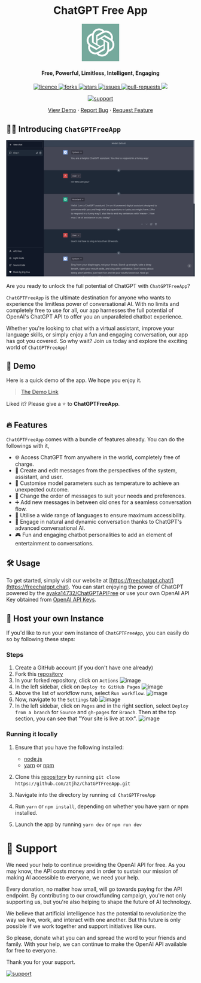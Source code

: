 <h1 align="center"><b>ChatGPT Free App</b></h1>

<p align="center">
<img src="public/apple-touch-icon.png" alt="chatgpt-free-app" width="100" />
</p>

<h4 align="center"><b>Free, Powerful, Limitless, Intelligent, Engaging</b></h4>

<p align="center">
<a href="https://github.com/ztjhz/ChatGPTFreeApp/blob/main/LICENSE" target="blank">
<img src="https://img.shields.io/github/license/ztjhz/ChatGPTFreeApp?style=flat-square" alt="licence" />
</a>
<a href="https://github.com/ztjhz/ChatGPTFreeApp/fork" target="blank">
<img src="https://img.shields.io/github/forks/ztjhz/ChatGPTFreeApp?style=flat-square" alt="forks"/>
</a>
<a href="https://github.com/ztjhz/ChatGPTFreeApp/stargazers" target="blank">
<img src="https://img.shields.io/github/stars/ztjhz/ChatGPTFreeApp?style=flat-square" alt="stars"/>
</a>
<a href="https://github.com/ztjhz/ChatGPTFreeApp/issues" target="blank">
<img src="https://img.shields.io/github/issues/ztjhz/ChatGPTFreeApp?style=flat-square" alt="issues"/>
</a>
<a href="https://github.com/ztjhz/ChatGPTFreeApp/pulls" target="blank">
<img src="https://img.shields.io/github/issues-pr/ztjhz/ChatGPTFreeApp?style=flat-square" alt="pull-requests"/>
</a>
<a href="https://twitter.com/intent/tweet?text=👋%20Check%20this%20amazing%20repo%20https://github.com/ztjhz/ChatGPTFreeApp,%20created%20by%20@nikushii_"><img src="https://img.shields.io/twitter/url?label=Share%20on%20Twitter&style=social&url=https%3A%2F%2Fgithub.com%ztjhz%2FChatGPTFreeApp"></a>
</p>
<p align="center">
    <a href="https://ko-fi.com/freechatgpt" target="_blank">
        <img src="https://ko-fi.com/img/githubbutton_sm.svg" alt="support" />
    </a>
</p>

<p align="center">
    <a href="https://freechatgpt.chat">View Demo</a>
    ·
    <a href="https://github.com/ztjhz/ChatGPTFreeApp/issues/new/choose">Report Bug</a>
    ·
    <a href="https://github.com/ztjhz/ChatGPTFreeApp/issues/new/choose">Request Feature</a>
</p>

## 👋🏻 Introducing `ChatGPTFreeApp`

<p align="center">
    <a href="https://freechatgpt.chat" target="_blank">
        <img src="public/landing.png" alt="landing" width=600 />
    </a>
</p>

Are you ready to unlock the full potential of ChatGPT with `ChatGPTFreeApp`?

`ChatGPTFreeApp` is the ultimate destination for anyone who wants to experience the limitless power of conversational AI. With no limits and completely free to use for all, our app harnesses the full potential of OpenAI's ChatGPT API to offer you an unparalleled chatbot experience.

Whether you're looking to chat with a virtual assistant, improve your language skills, or simply enjoy a fun and engaging conversation, our app has got you covered. So why wait? Join us today and explore the exciting world of `ChatGPTFreeApp`!

## 🚀 Demo

Here is a quick demo of the app. We hope you enjoy it.

> [The Demo Link](https://freechatgpt.chat)

Liked it? Please give a ⭐️ to **ChatGPTFreeApp**.

## 🔥 Features

`ChatGPTFreeApp` comes with a bundle of features already. You can do the followings with it,

- 🌐 Access ChatGPT from anywhere in the world, completely free of charge.
- 📝 Create and edit messages from the perspectives of the system, assistant, and user.
- 📝 Customise model parameters such as temperature to achieve an unexpected outcome.
- 🔀 Change the order of messages to suit your needs and preferences.
- ➕ Add new messages in between old ones for a seamless conversation flow.
- 💬 Utilise a wide range of languages to ensure maximum accessibility.
- 🤖 Engage in natural and dynamic conversation thanks to ChatGPT's advanced conversational AI.
- 🎮 Fun and engaging chatbot personalities to add an element of entertainment to conversations.

## 🛠️ Usage

To get started, simply visit our website at [https://freechatgpt.chat/](https://freechatgpt.chat). You can start enjoying the power of ChatGPT powered by the [ayaka14732/ChatGPTAPIFree](https://github.com/ayaka14732/ChatGPTAPIFree) or use your own OpenAI API Key obtained from [OpenAI API Keys](https://platform.openai.com/account/api-keys).

## 🛫 Host your own Instance

If you'd like to run your own instance of `ChatGPTFreeApp`, you can easily do so by following these steps:

### Steps

1. Create a GitHub account (if you don't have one already)
2. Fork this [repository](https://github.com/ztjhz/ChatGPTFreeApp)
3. In your forked repository, click on `Actions`
   ![image](https://user-images.githubusercontent.com/59118459/223751928-cf2b91b9-4663-4a36-97de-5eb751b32c7e.png)
4. In the left sidebar, click on `Deploy to GitHub Pages`
   ![image](https://user-images.githubusercontent.com/59118459/223752459-183ec23f-72f5-436e-a088-e3386492b8cb.png)
5. Above the list of workflow runs, select `Run workflow`.
   ![image](https://user-images.githubusercontent.com/59118459/223753340-1270e038-d213-4d6f-938c-66a30dad7c88.png)
6. Now, navigate to the `Settings` tab
   ![image](https://user-images.githubusercontent.com/59118459/223753577-9b6f8266-26e8-471b-8f45-a1a02fbab232.png)
7. In the left sidebar, click on `Pages` and in the right section, select `Deploy from a branch` for `Source` and `gh-pages` for `Branch`. Then at the top section, you can see that "Your site is live at `XXX`".
   ![image](https://user-images.githubusercontent.com/59118459/223753724-89f6452e-a441-48b8-8665-7a5e515d2a57.png)

### Running it locally

1. Ensure that you have the following installed:

   - [node.js](https://nodejs.org/en/)
   - [yarn](https://yarnpkg.com/) or [npm](https://www.npmjs.com/)

2. Clone this [repository](https://github.com/ztjhz/ChatGPTFreeApp) by running `git clone https://github.com/ztjhz/ChatGPTFreeApp.git`
3. Navigate into the directory by running `cd ChatGPTFreeApp`
4. Run `yarn` or `npm install`, depending on whether you have yarn or npm installed.
5. Launch the app by running `yarn dev` or `npm run dev`

# 🙏 Support

We need your help to continue providing the OpenAI API for free. As you may know, the API costs money and in order to sustain our mission of making AI accessible to everyone, we need your help.

Every donation, no matter how small, will go towards paying for the API endpoint. By contributing to our crowdfunding campaign, you're not only supporting us, but you're also helping to shape the future of AI technology.

We believe that artificial intelligence has the potential to revolutionize the way we live, work, and interact with one another. But this future is only possible if we work together and support initiatives like ours.

So please, donate what you can and spread the word to your friends and family. With your help, we can continue to make the OpenAI API available for free to everyone.

Thank you for your support.

[![support](https://ko-fi.com/img/githubbutton_sm.svg)](https://ko-fi.com/freechatgpt)
